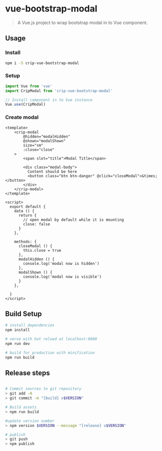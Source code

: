 # vue-bootstrap-modal

> A Vue.js project to wrap bootstrap modal in to Vue component.

## Usage

### Install
```bash
npm i -S crip-vue-bootstrap-modal
```

### Setup
```javascript
import Vue from 'vue'
import CripModal from 'crip-vue-bootstrap-modal'

// Install component in to Vue instance
Vue.use(CripModal)
```

### Create modal 
```vue
<template>
    <crip-modal 
        @hidden="modalHidden" 
        @shown="modalShown" 
        size="sm" 
        :close="close"
    >
        <span slot="title">Modal Title</span>
        
        <div class="modal-body">
          Content should be here
          <button class="btn btn-danger" @click="closeModal">&times;</button>
        </div>
    </crip-modal>
</template>

<script>
  export default {
    data () {
      return {
        // open modal by default while it is mounting
        close: false
      }
    },
    
    methods: {
      closeModal () {
        this.close = true
      },
      modalHidden () {
        console.log('modal now is hidden')
      },
      modalShown () {
        console.log('modal now is visible')
      }
    },
    
  }
</script>
```

## Build Setup

```bash
# install dependencies
npm install

# serve with hot reload at localhost:8080
npm run dev

# build for production with minification
npm run build
```

## Release steps

```bash

# Commit sources to git repository
> git add -A
> git commit -m "[build] v$VERSION"

# Build assets
> npm run build

#update version number
> npm version $VERSION --message "[release] v$VERSION"

# publish
> git push
> npm publish 
```
